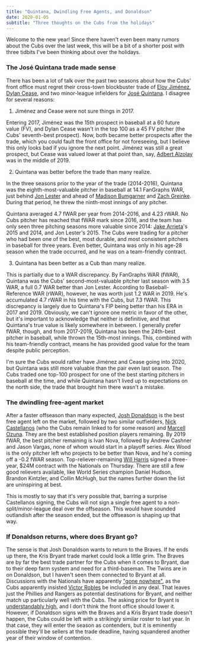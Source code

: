 ```yaml
---
title: "Quintana, Dwindling Free Agents, and Donaldson"
date: 2020-01-05
subtitle: "Three thoughts on the Cubs from the holidays"
---
```


Welcome to the new year! Since there haven't even been many rumors about the Cubs over the last week, this will be a bit of a shorter post with three tidbits I've been thinking about over the holidays.

### The José Quintana trade made sense
There has been a lot of talk over the past two seasons about how the Cubs' front office must regret their cross-town blockbuster trade of [Eloy Jiménez](https://www.fangraphs.com/players/eloy-jimenez/17484/stats?position=OF), [Dylan Cease](https://www.fangraphs.com/players/dylan-cease/18525/stats?position=P), and two minor-league infielders for [José Quintana](https://www.fangraphs.com/players/jose-quintana/11423/stats?position=P). I disagree for several reasons:

1. Jiménez and Cease were not sure things in 2017.

Entering 2017, Jiménez was the 15th prospect in baseball at a 60 future value (FV), and Dylan Cease wasn't in the top 100 as a 45 FV pitcher (the Cubs' seventh-best prospect). Now, both became better prospects after the trade, which you could fault the front office for not foreseeing, but I believe this only looks bad if you ignore the next point. Jiménez was still a great prospect, but Cease was valued lower at that point than, say, [Adbert Alzolay](https://www.fangraphs.com/players/adbert-alzolay/17859/stats?position=P) was in the middle of 2019.

2. Quintana was better before the trade than many realize.

In the three seasons prior to the year of the trade (2014-2016), Quintana was the eighth-most-valuable pitcher in baseball at 14.1 FanGraphs WAR, just behind [Jon Lester](https://www.fangraphs.com/players/jon-lester/4930/stats?position=P) and ahead of [Madison Bumgarner](https://www.fangraphs.com/players/madison-bumgarner/5524/stats?position=P) and [Zach Greinke](https://www.fangraphs.com/players/zack-greinke/1943/stats?position=P). During that period, he threw the ninth-most innings of any pitcher.

Quintana averaged 4.7 fWAR per year from 2014-2016, and 4.23 rWAR. No Cubs pitcher has reached that fWAR mark since 2016, and the team has only seen three pitching seasons more valuable since 2014: [Jake Arrieta](https://www.fangraphs.com/players/jake-arrieta/4153/stats?position=P)'s 2015 and 2014, and Jon Lester's 2015. The Cubs were trading for a pitcher who had been one of the best, most durable, and most consistent pitchers in baseball for three years. Even better, Quintana was only in his age-28 season when the trade occurred, and he was on a team-friendly contract.

3. Quintana has been better as a Cub than many realize.

This is partially due to a WAR discrepancy. By FanGraphs WAR (fWAR), Quintana was the Cubs' second-most-valuable pitcher last season with 3.5 WAR, a full 0.7 WAR better than Jon Lester. According to Baseball-Reference WAR (rWAR), however, he was worth just 1.2 WAR in 2019. He's accumulated 4.7 rWAR in his time with the Cubs, but 7.3 fWAR. This discrepancy is largely due to Quintana's FIP being better than his ERA in 2017 and 2019. Obviously, we can't ignore one metric in favor of the other, but it's important to acknowledge that neither is definitive, and that Quintana's true value is likely somewhere in between. I generally prefer fWAR, though, and from 2017-2019, Quintana has been the 24th-best pitcher in baseball, while thrown the 15th-most innings. This, combined with his team-friendly contract, means he has provided good value for the team despite public perception.

I'm sure the Cubs would rather have Jiménez and Cease going into 2020, but Quintana was still more valuable than the pair even last season. The Cubs traded one top-100 prospect for one of the best starting pitchers in baseball at the time, and while Quintana hasn't lived up to expectations on the north side, the trade that brought him there wasn't a mistake.



### The dwindling free-agent market
After a faster offseason than many expected, [Josh Donaldson](https://www.fangraphs.com/players/josh-donaldson/5038/stats?position=3B) is the best free agent left on the market, followed by two similar outfielders, [Nick Castellanos](https://www.fangraphs.com/players/nicholas-castellanos/11737/stats?position=3B/OF) (who the Cubs remain linked to for some reason) and [Marcell Ozuna](https://www.fangraphs.com/players/marcell-ozuna/10324/stats?position=OF). They are the best established position players remaining. By 2019 fWAR, the best pitcher remaining is Ivan Nova, followed by Andrew Cashner and Jason Vargas, none of whom would start in a playoff series. Alex Wood is the only pitcher left who projects to be better than Nova, and he's coming off a -0.2 fWAR season. Top-reliever-remaining [Will Harris](https://www.fangraphs.com/players/will-harris/3192/stats?position=P) signed a three-year, $24M contract with the Nationals on Thursday. There are still a few good relievers available, like World Series champion Daniel Hudson, Brandon Kintzler, and Collin McHugh, but the names further down the list are uninspiring at best.

This is mostly to say that it's very possible that, barring a surprise Castellanos signing, the Cubs will not sign a single free agent to a non-split/minor-league deal over the offseason. This would have sounded outlandish after the season ended, but the offseason is shaping up that way.

### If Donaldson returns, where does Bryant go?
The sense is that Josh Donaldson wants to return to the Braves. If he ends up there, the Kris Bryant trade market could look a little grim. The Braves are by far the best trade partner for the Cubs when it comes to Bryant, due to their deep farm system and need for a third-baseman. The Twins are in on Donaldson, but I haven't seen them connected to Bryant at all. Discussions with the Nationals have apparently ["gone nowhere"](https://www.mlbtraderumors.com/2020/01/talks-between-nationals-cubs-on-kris-bryant-have-gone-nowhere.html), as the Cubs apparently insisted [Victor Robles](https://www.fangraphs.com/players/victor-robles/18363/stats?position=OF) be included in any deal. That leaves just the Phillies and Rangers as potential destinations for Bryant, and neither match up particularly well with the Cubs. The asking price for Bryant is [understandably high](https://25thman.com/the-rumored-ask-for-bryant-makes-sense/), and I don't think the front office should lower it. However, if Donaldson signs with the Braves and a Kris Bryant trade doesn't happen, the Cubs could be left with a strikingly similar roster to last year. In that case, they will enter the season as contenders, but it is eminently possible they'll be sellers at the trade deadline, having squandered another year of their window of contention.